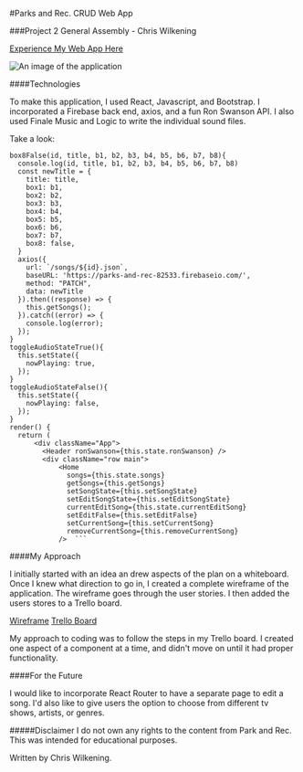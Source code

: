 #Parks and Rec. CRUD Web App

###Project 2 General Assembly - Chris Wilkening

[Experience My Web App Here](https://build-uyopztecnr.now.sh)

![An image of the application](http://i.imgur.com/nrpFkYJ.png)

####Technologies

To make this application, I used React, Javascript, and Bootstrap. I incorporated a Firebase back end, axios, and a fun Ron Swanson API. I also used Finale Music and Logic to write the individual sound files.

Take a look:

    box8False(id, title, b1, b2, b3, b4, b5, b6, b7, b8){
      console.log(id, title, b1, b2, b3, b4, b5, b6, b7, b8)
      const newTitle = {
        title: title,
        box1: b1,
        box2: b2,
        box3: b3,
        box4: b4,
        box5: b5,
        box6: b6,
        box7: b7,
        box8: false,
      }
      axios({
        url: `/songs/${id}.json`,
        baseURL: 'https://parks-and-rec-82533.firebaseio.com/',
        method: "PATCH",
        data: newTitle
      }).then((response) => {
        this.getSongs();
      }).catch((error) => {
        console.log(error);
      });
    }  
    toggleAudioStateTrue(){
      this.setState({
        nowPlaying: true,
      });
    }
    toggleAudioStateFalse(){
      this.setState({
        nowPlaying: false,
      });
    }  
    render() {
      return (
          <div className="App">
            <Header ronSwanson={this.state.ronSwanson} />
            <div className="row main">
                <Home
                  songs={this.state.songs}
                  getSongs={this.getSongs}
                  setSongState={this.setSongState}
                  setEditSongState={this.setEditSongState}
                  currentEditSong={this.state.currentEditSong}
                  setEditFalse={this.setEditFalse}
                  setCurrentSong={this.setCurrentSong}
                  removeCurrentSong={this.removeCurrentSong}
                />  ```

####My Approach

I initially started with an idea an drew aspects of the plan on a whiteboard. Once I knew what direction to go in, I created a complete wireframe of the application. The wireframe goes through the user stories. I then added the users stores to a Trello board.

[Wireframe](https://drive.google.com/drive/folders/0ByyiNgER-zrMU2ZLWC15eExRc0k?usp=sharing) 
[Trello Board](https://trello.com/b/02S9WJqv/parks-and-rec)

My approach to coding was to follow the steps in my Trello board. I created one aspect of a component at a time, and didn't move on until it had proper functionality.

####For the Future

I would like to incorporate React Router to have a separate page to edit a song. I'd also like to give users the option to choose from different tv shows, artists, or genres. 

#####Disclaimer
I do not own any rights to the content from Park and Rec. This was intended for educational purposes.

Written by Chris Wilkening.
